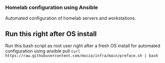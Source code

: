 ### Homelab configuration using Ansible
Automated configuration of homelab servers and workstations.

## Run this right after OS install
Run this bash script as root user right after a fresh OS install for automated configuration using ansible pull
`curl https://raw.githubusercontent.com/mocza/infra/main/preface.sh | bash`

